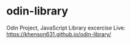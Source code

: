# odin-library
Odin Project, JavaScript Library excercise
Live: https://khenson631.github.io/odin-library/

